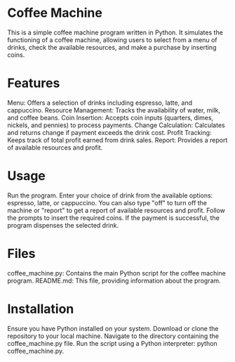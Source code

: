 # Coffee Machine
This is a simple coffee machine program written in Python. It simulates the functioning of a coffee machine, allowing users to select from a menu of drinks, check the available resources, and make a purchase by inserting coins.

# Features
Menu: Offers a selection of drinks including espresso, latte, and cappuccino.
Resource Management: Tracks the availability of water, milk, and coffee beans.
Coin Insertion: Accepts coin inputs (quarters, dimes, nickels, and pennies) to process payments.
Change Calculation: Calculates and returns change if payment exceeds the drink cost.
Profit Tracking: Keeps track of total profit earned from drink sales.
Report: Provides a report of available resources and profit.
# Usage
Run the program.
Enter your choice of drink from the available options: espresso, latte, or cappuccino. You can also type "off" to turn off the machine or "report" to get a report of available resources and profit.
Follow the prompts to insert the required coins.
If the payment is successful, the program dispenses the selected drink.
# Files
coffee_machine.py: Contains the main Python script for the coffee machine program.
README.md: This file, providing information about the program.
# Installation
Ensure you have Python installed on your system.
Download or clone the repository to your local machine.
Navigate to the directory containing the coffee_machine.py file.
Run the script using a Python interpreter: python coffee_machine.py.
